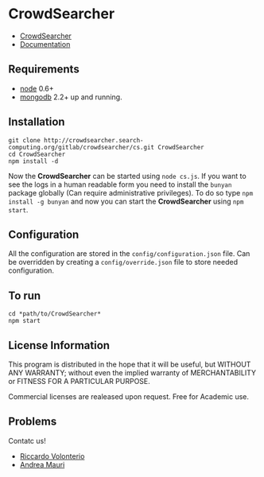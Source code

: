 # CrowdSearcher

* [CrowdSearcher][cs]
* [Documentation][cs-doc]

## Requirements
* [node][node] 0.6+
* [mongodb][mongo] 2.2+ up and running.

## Installation
    git clone http://crowdsearcher.search-computing.org/gitlab/crowdsearcher/cs.git CrowdSearcher
    cd CrowdSearcher
    npm install -d

Now the **CrowdSearcher** can be started using `node cs.js`.
If you want to see the logs in a human readable form you need to install the `bunyan` package globally (Can require administrative privileges).
To do so type `npm install -g bunyan` and now you can start the **CrowdSearcher** using `npm start`.

## Configuration
All the configuration are stored in the `config/configuration.json` file.
Can be overridden by creating a `config/override.json` file to store needed configuration.

## To run
    cd *path/to/CrowdSearcher*
    npm start

## License Information

This program is distributed in the hope that it will be useful,
but WITHOUT ANY WARRANTY; without even the implied warranty of
MERCHANTABILITY or FITNESS FOR A PARTICULAR PURPOSE.

Commercial licenses are realeased upon request.
Free for Academic use.

## Problems
Contatc us!

- [Riccardo Volonterio][volox]
- [Andrea Mauri][janez]


[cs]: http://crowdsearcher.search-computing.org/ "CrowdSearcher"
[cs-doc]: http://crowdsearcher.search-computing.org/software "CrowdSearcher documentation"
[mongo]: http://www.mongodb.org "MongoDB"
[node]: http://nodejs.org "NodeJS"
[volox]: <mailto:riccardo.volonterio@polimi.it> "Riccardo Volonterio"
[janez]: <mailto:andrea.mauri@polimi.it> "Andrea Mauri"